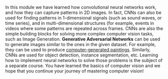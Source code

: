 In this module we have learned how convolutional neural networks work, and how they can capture patterns in 2D images. In fact, CNNs can also be used for finding patterns in 1-dimensional signals (such as sound waves, or time series), and in multi-dimensional structures (for example, events in videos where some patterns are repeated across frames. CNNs are also the simple building blocks for solving more complex computer vision tasks, such as Image Generation. **Generative Adversarial Networks** can be used to generate images similar to the ones in the given dataset. For example, they can be used to produce [computer-generated paintings](https://soshnikov.com/scienceart/creating-generative-art-using-gan-on-azureml/). Similarly, CNNs are used for object detection, instance segmentation, etc. Learning how to implement neural networks to solve those problems is the subject of a separate course. You have learned the basics of computer vision and we hope that you continue your journey of mastering computer vision!
